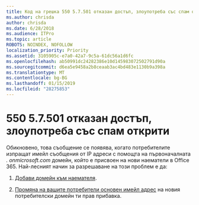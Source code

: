```yaml
---
title: Код на грешка 550 5.7.501 отказан достъп, злоупотреба със спам открити
ms.author: chrisda
author: chrisda
ms.date: 6/28/2018
ms.audience: ITPro
ms.topic: article
ROBOTS: NOINDEX, NOFOLLOW
localization_priority: Priority
ms.assetid: 3105905c-e7a0-42a7-9c5a-61dc56a1d6fc
ms.openlocfilehash: ab50991dc24282386e10d145983072502791d90a
ms.sourcegitcommit: d6ea5e9458a2b8ceaab3ac4bd483e1130b9a398a
ms.translationtype: MT
ms.contentlocale: bg-BG
ms.lasthandoff: 01/15/2019
ms.locfileid: "28275853"
---
```

# <a name="550-57501-access-denied-spam-abuse-detected"></a>550 5.7.501 отказан достъп, злоупотреба със спам открити

Обикновено, това съобщение се появява, когато потребителите изпращат имейл съобщения от IP адреси с помощта на първоначалната *. onmicrosoft.com* домейн, който е присвоен на нови наематели в Office 365. Най-лесният начин за разрешаване на този проблем е да: 
  
1. [Добави домейн към наемателя](https://support.office.com/article/6383f56d-3d09-4dcb-9b41-b5f5a5efd611.aspx).
    
2. [Промяна на вашите потребители основен имейл адрес](https://support.office.com/article/fb5ac074-e203-4e1f-9843-b9d1a3e03297.aspx) на новия потребителски домейн ти прав прибавка. 
    

